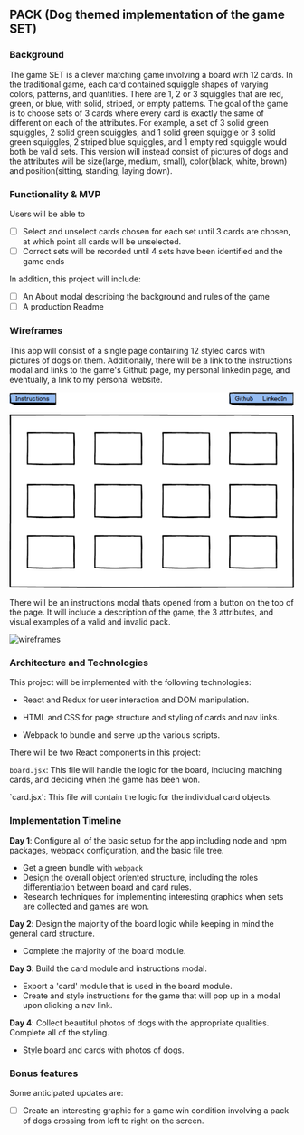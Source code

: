 ## PACK (Dog themed implementation of the game SET)

### Background

The game SET is a clever matching game involving a board with 12 cards.  In the traditional game, each card contained squiggle shapes of varying colors, patterns, and quantities.  There are 1, 2 or 3 squiggles that are red, green, or blue, with solid, striped, or empty patterns.  The goal of the game is to choose sets of 3 cards where every card is exactly the same of different on each of the attributes.  For example, a set of 3 solid green squiggles, 2 solid green squiggles, and 1 solid green squiggle or 3 solid green squiggles, 2 striped blue squiggles, and 1 empty red squiggle would both be valid sets.  This version will instead consist of pictures of dogs and the attributes will be size(large, medium, small), color(black, white, brown) and position(sitting, standing, laying down).

### Functionality & MVP  

Users will be able to

- [ ] Select and unselect cards chosen for each set until 3 cards are chosen, at which point all cards will be unselected.
- [ ] Correct sets will be recorded until 4 sets have been identified and the game ends

In addition, this project will include:

- [ ] An About modal describing the background and rules of the game
- [ ] A production Readme

### Wireframes

This app will consist of a single page containing 12 styled cards with pictures of dogs on them.  Additionally, there will be a link to the instructions modal and links to the game's Github page, my personal linkedin page, and eventually, a link to my personal website.  

![wireframes](images/PACK.png)

There will be an instructions modal thats opened from a button on the top
of the page.  It will include a description of the game, the 3 attributes,
and visual examples of a valid and invalid pack.

![wireframes](images/instruction_modaL.png)

### Architecture and Technologies

This project will be implemented with the following technologies:

- React and Redux for user interaction and DOM manipulation.
- HTML and CSS for page structure and styling of cards and nav links.  

- Webpack to bundle and serve up the various scripts.

There will be two React components in this project:  

`board.jsx`: This file will handle the logic for the board, including matching cards, and deciding when the game has been won.  

`card.jsx':  This file will contain the logic for the individual card objects.  

### Implementation Timeline

**Day 1**: Configure all of the basic setup for the app including node and npm packages, webpack configuration, and the basic file tree.  
- Get a green bundle with `webpack`
- Design the overall object oriented structure, including the roles differentiation between board and card rules.
- Research techniques for implementing interesting graphics when sets are collected and games are won.

**Day 2**: Design the majority of the board logic while keeping in mind the general card structure.  

- Complete the majority of the board module.  

**Day 3**: Build the card module and instructions modal.  

- Export a 'card' module that is used in the board module.  
- Create and style instructions for the game that will pop up in a modal upon clicking a nav link.  

**Day 4**: Collect beautiful photos of dogs with the appropriate qualities.  Complete all of the styling.

- Style board and cards with photos of dogs.  

### Bonus features

Some anticipated updates are:

- [ ] Create an interesting graphic for a game win condition involving a pack of dogs crossing from left to right on the screen.  
